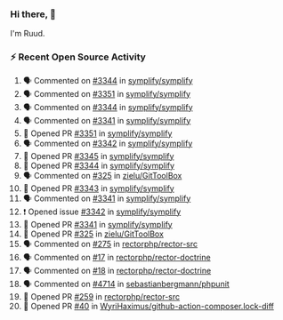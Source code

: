 ### Hi there, 👋

I'm Ruud.
 
### :zap: Recent Open Source Activity

<!--START_SECTION:activity-->
1. 🗣 Commented on [#3344](https://github.com/symplify/symplify/issues/3344) in [symplify/symplify](https://github.com/symplify/symplify)
2. 🗣 Commented on [#3351](https://github.com/symplify/symplify/issues/3351) in [symplify/symplify](https://github.com/symplify/symplify)
3. 🗣 Commented on [#3344](https://github.com/symplify/symplify/issues/3344) in [symplify/symplify](https://github.com/symplify/symplify)
4. 🗣 Commented on [#3341](https://github.com/symplify/symplify/issues/3341) in [symplify/symplify](https://github.com/symplify/symplify)
5. 💪 Opened PR [#3351](https://github.com/symplify/symplify/pull/3351) in [symplify/symplify](https://github.com/symplify/symplify)
6. 🗣 Commented on [#3342](https://github.com/symplify/symplify/issues/3342) in [symplify/symplify](https://github.com/symplify/symplify)
7. 💪 Opened PR [#3345](https://github.com/symplify/symplify/pull/3345) in [symplify/symplify](https://github.com/symplify/symplify)
8. 💪 Opened PR [#3344](https://github.com/symplify/symplify/pull/3344) in [symplify/symplify](https://github.com/symplify/symplify)
9. 🗣 Commented on [#325](https://github.com/zielu/GitToolBox/issues/325) in [zielu/GitToolBox](https://github.com/zielu/GitToolBox)
10. 💪 Opened PR [#3343](https://github.com/symplify/symplify/pull/3343) in [symplify/symplify](https://github.com/symplify/symplify)
11. 🗣 Commented on [#3341](https://github.com/symplify/symplify/issues/3341) in [symplify/symplify](https://github.com/symplify/symplify)
12. ❗️ Opened issue [#3342](https://github.com/symplify/symplify/issues/3342) in [symplify/symplify](https://github.com/symplify/symplify)
13. 💪 Opened PR [#3341](https://github.com/symplify/symplify/pull/3341) in [symplify/symplify](https://github.com/symplify/symplify)
14. 💪 Opened PR [#325](https://github.com/zielu/GitToolBox/pull/325) in [zielu/GitToolBox](https://github.com/zielu/GitToolBox)
15. 🗣 Commented on [#275](https://github.com/rectorphp/rector-src/issues/275) in [rectorphp/rector-src](https://github.com/rectorphp/rector-src)
16. 🗣 Commented on [#17](https://github.com/rectorphp/rector-doctrine/issues/17) in [rectorphp/rector-doctrine](https://github.com/rectorphp/rector-doctrine)
17. 🗣 Commented on [#18](https://github.com/rectorphp/rector-doctrine/issues/18) in [rectorphp/rector-doctrine](https://github.com/rectorphp/rector-doctrine)
18. 🗣 Commented on [#4714](https://github.com/sebastianbergmann/phpunit/issues/4714) in [sebastianbergmann/phpunit](https://github.com/sebastianbergmann/phpunit)
19. 💪 Opened PR [#259](https://github.com/rectorphp/rector-src/pull/259) in [rectorphp/rector-src](https://github.com/rectorphp/rector-src)
20. 💪 Opened PR [#40](https://github.com/WyriHaximus/github-action-composer.lock-diff/pull/40) in [WyriHaximus/github-action-composer.lock-diff](https://github.com/WyriHaximus/github-action-composer.lock-diff)
<!--END_SECTION:activity-->
